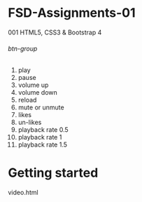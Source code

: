 # FSD-Assignments-01
001 HTML5, CSS3 &amp; Bootstrap 4

###### btn-group
1. play
2. pause
3. volume up
4. volume down
5. reload
6. mute or unmute
7. likes
8. un-likes
9. playback rate 0.5
10. playback rate 1
11. playback rate 1.5

# Getting started
video.html
